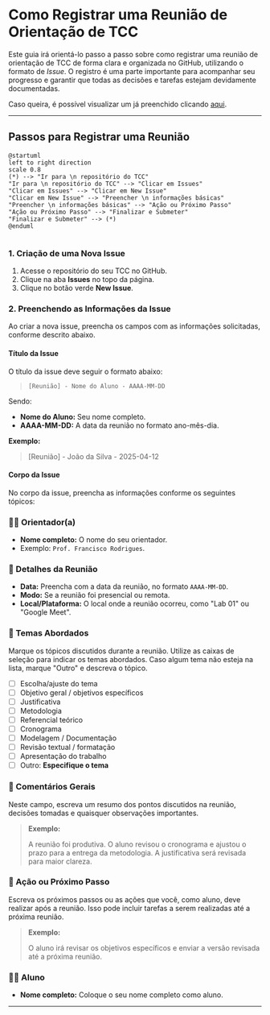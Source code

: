 # Como Registrar uma Reunião de Orientação de TCC

Este guia irá orientá-lo passo a passo sobre como registrar uma reunião de orientação de TCC de forma clara e organizada no GitHub, utilizando o formato de *Issue*. O registro é uma parte importante para acompanhar seu progresso e garantir que todas as decisões e tarefas estejam devidamente documentadas.

Caso queira, é possível visualizar um já preenchido clicando [aqui](./exemplos/memoria-reuniao-ex01.md).

---

## Passos para Registrar uma Reunião

```plantuml
@startuml
left to right direction
scale 0.8
(*) --> "Ir para \n repositório do TCC"
"Ir para \n repositório do TCC" --> "Clicar em Issues"
"Clicar em Issues" --> "Clicar em New Issue"
"Clicar em New Issue" --> "Preencher \n informações básicas"
"Preencher \n informações básicas" --> "Ação ou Próximo Passo"
"Ação ou Próximo Passo" --> "Finalizar e Submeter"
"Finalizar e Submeter" --> (*)
@enduml


```

### 1. Criação de uma Nova Issue

1. Acesse o repositório do seu TCC no GitHub.
2. Clique na aba **Issues** no topo da página.
3. Clique no botão verde **New Issue**.

### 2. Preenchendo as Informações da Issue

Ao criar a nova issue, preencha os campos com as informações solicitadas, conforme descrito abaixo.

#### Título da Issue

O título da issue deve seguir o formato abaixo:

> `[Reunião] - Nome do Aluno - AAAA-MM-DD`

Sendo:
- **Nome do Aluno:** Seu nome completo.
- **AAAA-MM-DD:** A data da reunião no formato ano-mês-dia.

**Exemplo:**

> [Reunião] - João da Silva - 2025-04-12


#### Corpo da Issue

No corpo da issue, preencha as informações conforme os seguintes tópicos:

### 👨‍🏫 Orientador(a)
- **Nome completo:** O nome do seu orientador. 
- Exemplo: `Prof. Francisco Rodrigues`.

### 📅 Detalhes da Reunião
- **Data:** Preencha com a data da reunião, no formato `AAAA-MM-DD`.
- **Modo:** Se a reunião foi presencial ou remota.
- **Local/Plataforma:** O local onde a reunião ocorreu, como "Lab 01" ou "Google Meet".

### 📌 Temas Abordados
Marque os tópicos discutidos durante a reunião. Utilize as caixas de seleção para indicar os temas abordados. Caso algum tema não esteja na lista, marque "Outro" e descreva o tópico.

- [ ] Escolha/ajuste do tema  
- [ ] Objetivo geral / objetivos específicos  
- [ ] Justificativa  
- [ ] Metodologia  
- [ ] Referencial teórico  
- [ ] Cronograma  
- [ ] Modelagem / Documentação  
- [ ] Revisão textual / formatação  
- [ ] Apresentação do trabalho  
- [ ] Outro: __Especifique o tema__

### 📝 Comentários Gerais
Neste campo, escreva um resumo dos pontos discutidos na reunião, decisões tomadas e quaisquer observações importantes.

> **Exemplo:**
>
> A reunião foi produtiva. O aluno revisou o cronograma e ajustou o prazo para a entrega da metodologia. A justificativa será revisada para maior clareza.

### 🚀 Ação ou Próximo Passo
Escreva os próximos passos ou as ações que você, como aluno, deve realizar após a reunião. Isso pode incluir tarefas a serem realizadas até a próxima reunião.

> **Exemplo:**
>
> O aluno irá revisar os objetivos específicos e enviar a versão revisada até a próxima reunião.


### 🧑‍🎓 Aluno
- **Nome completo:** Coloque o seu nome completo como aluno.

---

